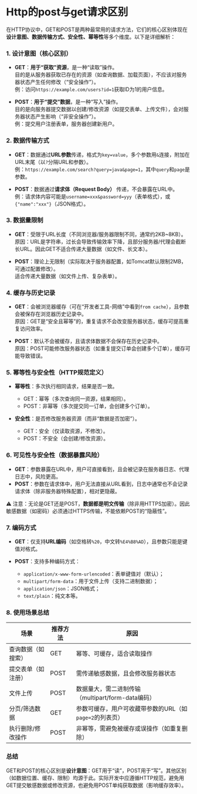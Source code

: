 # Http的post与get请求区别

在HTTP协议中，GET和POST是两种最常用的请求方法，它们的核心区别体现在**设计意图、数据传输方式、安全性、幂等性**等多个维度。以下是详细解析：


### 1. **设计意图（核心区别）**
- **GET**：**用于“获取”资源**，是一种“读取”操作。  
  目的是从服务器获取已存在的资源（如查询数据、加载页面），不应该对服务器状态产生任何修改（“安全操作”）。  
  例：访问`https://example.com/users?id=1`获取ID为1的用户信息。

- **POST**：**用于“提交”数据**，是一种“写入”操作。  
  目的是向服务器提交数据以创建/修改资源（如提交表单、上传文件），会对服务器状态产生影响（“非安全操作”）。  
  例：提交用户注册表单，服务器创建新用户。


### 2. **数据传输方式**
- **GET**：数据通过**URL参数**传递，格式为`key=value`，多个参数用`&`连接，附加在URL末尾（以`?`分隔URL和参数）。  
  例：`https://example.com/search?query=java&page=1`，其中`query`和`page`是参数。

- **POST**：数据通过**请求体（Request Body）** 传递，不会暴露在URL中。  
  例：请求体内容可能是`username=xxx&password=yyy`（表单格式），或`{"name":"xxx"}`（JSON格式）。


### 3. **数据量限制**
- **GET**：受限于URL长度（不同浏览器/服务器限制不同，通常约2KB~8KB）。  
  原因：URL是字符串，过长会导致传输效率下降，且部分服务器/代理会截断长URL。因此GET不适合传递大量数据（如文件、长文本）。

- **POST**：理论上无限制（实际取决于服务器配置，如Tomcat默认限制2MB，可通过配置修改）。  
  适合传递大量数据（如文件上传、复杂表单）。


### 4. **缓存与历史记录**
- **GET**：会被浏览器缓存（可在“开发者工具-网络”中看到`from cache`），且参数会被保存在浏览器历史记录中。  
  原因：GET是“安全且幂等”的，重复请求不会改变服务器状态，缓存可提高重复访问效率。

- **POST**：默认不会被缓存，且请求体数据不会保存在历史记录中。  
  原因：POST可能修改服务器状态（如重复提交订单会创建多个订单），缓存可能导致错误。


### 5. **幂等性与安全性（HTTP规范定义）**
- **幂等性**：多次执行相同请求，结果是否一致。  
  - GET：幂等（多次查询同一资源，结果相同）。  
  - POST：非幂等（多次提交同一订单，会创建多个订单）。

- **安全性**：是否修改服务器资源（而非“数据是否加密”）。  
  - GET：安全（仅读取资源，不修改）。  
  - POST：不安全（会创建/修改资源）。  


### 6. **可见性与安全性（数据暴露风险）**
- **GET**：参数暴露在URL中，用户可直接看到，且会被记录在服务器日志、代理日志中，风险更高。  
- **POST**：参数在请求体中，用户无法直接从URL看到，日志中通常也不会记录请求体（除非服务器特殊配置），相对更隐蔽。  

⚠️ 注意：无论是GET还是POST，**数据都是明文传输**（除非用HTTPS加密）。因此敏感数据（如密码）必须通过HTTPS传输，不能依赖POST的“隐蔽性”。


### 7. **编码方式**
- **GET**：仅支持**URL编码**（如空格转`%20`，中文转`%E4%B8%AD`），且参数只能是键值对格式。

- **POST**：支持多种编码方式：  
  - `application/x-www-form-urlencoded`：表单键值对（默认）；  
  - `multipart/form-data`：用于文件上传（支持二进制数据）；  
  - `application/json`：JSON格式；  
  - `text/plain`：纯文本等。  


### 8. **使用场景总结**
| 场景                | 推荐方法 | 原因                                                                 |
|---------------------|----------|----------------------------------------------------------------------|
| 查询数据（如搜索）  | GET      | 幂等、可缓存，适合读取操作                                           |
| 提交表单（如注册）  | POST     | 需传递敏感数据，且会修改服务器状态                                   |
| 文件上传            | POST     | 数据量大，需二进制传输（multipart/form-data编码）                     |
| 分页/筛选数据       | GET      | 参数可缓存，用户可收藏带参数的URL（如`page=2`的列表页）               |
| 执行删除/修改操作   | POST     | 非幂等，需避免被缓存或误操作（如重复删除）                           |


### 总结
GET和POST的核心区别是**设计意图**：GET用于“读”，POST用于“写”。其他区别（如数据位置、缓存、限制）均源于此。实际开发中应遵循HTTP规范，避免用GET提交敏感数据或修改资源，也避免用POST单纯获取数据（影响缓存效率）。